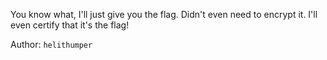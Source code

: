 You know what, I'll just give you the flag. Didn't even need to encrypt it. I'll even certify that it's the flag!

Author: `helithumper`

